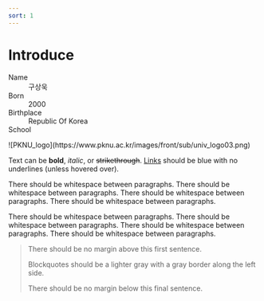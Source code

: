 ```yaml
---
sort: 1
---
```


# Introduce

<dl>
    <dt>Name</dt>
    <dd>구상욱</dd>
    <dt>Born</dt>
    <dd>2000</dd>
    <dt>Birthplace</dt>
    <dd>Republic Of Korea</dd>
    <dt>School</dt>
</dl>
![PKNU_logo](https://www.pknu.ac.kr/images/front/sub/univ_logo03.png)

Text can be **bold**, _italic_, or ~~strikethrough~~. [Links](https://github.com) should be blue with no underlines (unless hovered over).

There should be whitespace between paragraphs. There should be whitespace between paragraphs. There should be whitespace between paragraphs. There should be whitespace between paragraphs.

There should be whitespace between paragraphs. There should be whitespace between paragraphs. There should be whitespace between paragraphs. There should be whitespace between paragraphs.

> There should be no margin above this first sentence.
>
> Blockquotes should be a lighter gray with a gray border along the left side.
>
> There should be no margin below this final sentence.
